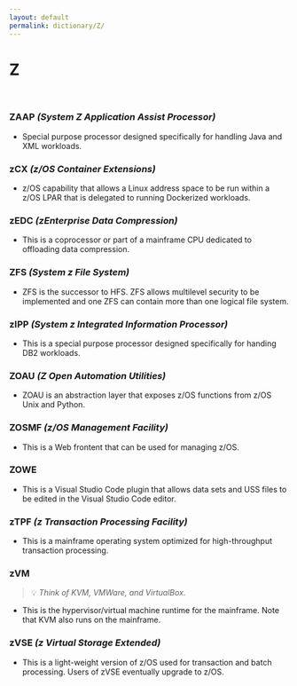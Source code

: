 ```yaml
---
layout: default
permalink: dictionary/Z/
---
```


# Z

&nbsp;

### ZAAP *(System Z Application Assist Processor)*
* Special purpose processor designed specifically for handling Java and XML workloads.

### zCX *(z/OS Container Extensions)*
* z/OS capability that allows a Linux address space to be run within a z/OS LPAR that is delegated to running Dockerized workloads.

### zEDC *(zEnterprise Data Compression)*
* This is a coprocessor or part of a mainframe CPU dedicated to offloading data compression.

### ZFS *(System z File System)*
* ZFS is the successor to HFS. ZFS allows multilevel security to be implemented and one ZFS can contain more than one logical file system.

### zIPP *(System z Integrated Information Processor)*
* This is a special purpose processor designed specifically for handing DB2 workloads.

### ZOAU *(Z Open Automation Utilities)*
* ZOAU is an abstraction layer that exposes z/OS functions from z/OS Unix and Python.

### ZOSMF *(z/OS Management Facility)*
* This is a Web frontent that can be used for managing z/OS.

### ZOWE
* This is a Visual Studio Code plugin that allows data sets and USS files to be edited in the Visual Studio Code editor.

### zTPF *(z Transaction Processing Facility)*
* This is a mainframe operating system optimized for high-throughput transaction processing.

### zVM
> 💡 _Think of KVM, VMWare, and VirtualBox._

* This is the hypervisor/virtual machine runtime for the mainframe. Note that KVM also runs on the mainframe.

### zVSE *(z Virtual Storage Extended)*
* This is a light-weight version of z/OS used for transaction and batch processing. Users of zVSE eventually upgrade to z/OS.